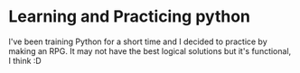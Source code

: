# Learning and Practicing python

I've been training Python for a short time and I decided to practice by making an RPG. It may not have the best logical solutions but it's functional, I think :D